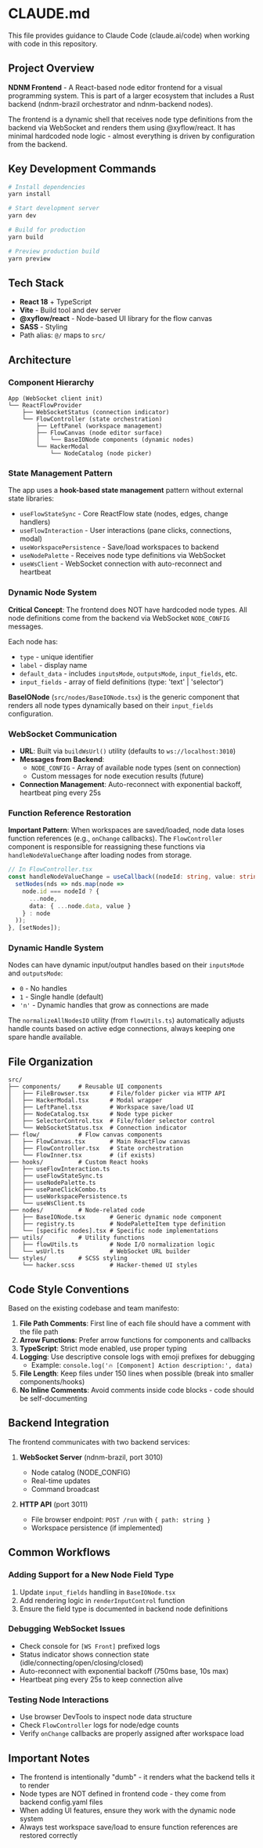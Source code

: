 # CLAUDE.md

This file provides guidance to Claude Code (claude.ai/code) when working with code in this repository.

## Project Overview

**NDNM Frontend** - A React-based node editor frontend for a visual programming system. This is part of a larger ecosystem that includes a Rust backend (ndnm-brazil orchestrator and ndnm-backend nodes).

The frontend is a dynamic shell that receives node type definitions from the backend via WebSocket and renders them using @xyflow/react. It has minimal hardcoded node logic - almost everything is driven by configuration from the backend.

## Key Development Commands

```bash
# Install dependencies
yarn install

# Start development server
yarn dev

# Build for production
yarn build

# Preview production build
yarn preview
```

## Tech Stack

- **React 18** + TypeScript
- **Vite** - Build tool and dev server
- **@xyflow/react** - Node-based UI library for the flow canvas
- **SASS** - Styling
- Path alias: `@/` maps to `src/`

## Architecture

### Component Hierarchy

```
App (WebSocket client init)
└── ReactFlowProvider
    ├── WebSocketStatus (connection indicator)
    └── FlowController (state orchestration)
        ├── LeftPanel (workspace management)
        ├── FlowCanvas (node editor surface)
        │   └── BaseIONode components (dynamic nodes)
        └── HackerModal
            └── NodeCatalog (node picker)
```

### State Management Pattern

The app uses a **hook-based state management** pattern without external state libraries:

- `useFlowStateSync` - Core ReactFlow state (nodes, edges, change handlers)
- `useFlowInteraction` - User interactions (pane clicks, connections, modal)
- `useWorkspacePersistence` - Save/load workspaces to backend
- `useNodePalette` - Receives node type definitions via WebSocket
- `useWsClient` - WebSocket connection with auto-reconnect and heartbeat

### Dynamic Node System

**Critical Concept**: The frontend does NOT have hardcoded node types. All node definitions come from the backend via WebSocket `NODE_CONFIG` messages.

Each node has:
- `type` - unique identifier
- `label` - display name
- `default_data` - includes `inputsMode`, `outputsMode`, `input_fields`, etc.
- `input_fields` - array of field definitions (type: 'text' | 'selector')

**BaseIONode** (`src/nodes/BaseIONode.tsx`) is the generic component that renders all node types dynamically based on their `input_fields` configuration.

### WebSocket Communication

- **URL**: Built via `buildWsUrl()` utility (defaults to `ws://localhost:3010`)
- **Messages from Backend**:
  - `NODE_CONFIG` - Array of available node types (sent on connection)
  - Custom messages for node execution results (future)
- **Connection Management**: Auto-reconnect with exponential backoff, heartbeat ping every 25s

### Function Reference Restoration

**Important Pattern**: When workspaces are saved/loaded, node data loses function references (e.g., `onChange` callbacks). The `FlowController` component is responsible for reassigning these functions via `handleNodeValueChange` after loading nodes from storage.

```typescript
// In FlowController.tsx
const handleNodeValueChange = useCallback((nodeId: string, value: string) => {
  setNodes(nds => nds.map(node =>
    node.id === nodeId ? {
      ...node,
      data: { ...node.data, value }
    } : node
  ));
}, [setNodes]);
```

### Dynamic Handle System

Nodes can have dynamic input/output handles based on their `inputsMode` and `outputsMode`:
- `0` - No handles
- `1` - Single handle (default)
- `'n'` - Dynamic handles that grow as connections are made

The `normalizeAllNodesIO` utility (from `flowUtils.ts`) automatically adjusts handle counts based on active edge connections, always keeping one spare handle available.

## File Organization

```
src/
├── components/     # Reusable UI components
│   ├── FileBrowser.tsx      # File/folder picker via HTTP API
│   ├── HackerModal.tsx      # Modal wrapper
│   ├── LeftPanel.tsx        # Workspace save/load UI
│   ├── NodeCatalog.tsx      # Node type picker
│   ├── SelectorControl.tsx  # File/folder selector control
│   └── WebSocketStatus.tsx  # Connection indicator
├── flow/           # Flow canvas components
│   ├── FlowCanvas.tsx       # Main ReactFlow canvas
│   ├── FlowController.tsx   # State orchestration
│   └── FlowInner.tsx        # (if exists)
├── hooks/          # Custom React hooks
│   ├── useFlowInteraction.ts
│   ├── useFlowStateSync.ts
│   ├── useNodePalette.ts
│   ├── usePaneClickCombo.ts
│   ├── useWorkspacePersistence.ts
│   └── useWsClient.ts
├── nodes/          # Node-related code
│   ├── BaseIONode.tsx       # Generic dynamic node component
│   ├── registry.ts          # NodePaletteItem type definition
│   └── [specific nodes].tsx # Specific node implementations
├── utils/          # Utility functions
│   ├── flowUtils.ts         # Node I/O normalization logic
│   └── wsUrl.ts             # WebSocket URL builder
└── styles/         # SCSS styling
    └── hacker.scss          # Hacker-themed UI styles
```

## Code Style Conventions

Based on the existing codebase and team manifesto:

1. **File Path Comments**: First line of each file should have a comment with the file path
2. **Arrow Functions**: Prefer arrow functions for components and callbacks
3. **TypeScript**: Strict mode enabled, use proper typing
4. **Logging**: Use descriptive console logs with emoji prefixes for debugging
   - Example: `console.log('🔥 [Component] Action description:', data)`
5. **File Length**: Keep files under 150 lines when possible (break into smaller components/hooks)
6. **No Inline Comments**: Avoid comments inside code blocks - code should be self-documenting

## Backend Integration

The frontend communicates with two backend services:

1. **WebSocket Server** (ndnm-brazil, port 3010)
   - Node catalog (NODE_CONFIG)
   - Real-time updates
   - Command broadcast

2. **HTTP API** (port 3011)
   - File browser endpoint: `POST /run` with `{ path: string }`
   - Workspace persistence (if implemented)

## Common Workflows

### Adding Support for a New Node Field Type

1. Update `input_fields` handling in `BaseIONode.tsx`
2. Add rendering logic in `renderInputControl` function
3. Ensure the field type is documented in backend node definitions

### Debugging WebSocket Issues

- Check console for `[WS Front]` prefixed logs
- Status indicator shows connection state (idle/connecting/open/closing/closed)
- Auto-reconnect with exponential backoff (750ms base, 10s max)
- Heartbeat ping every 25s to keep connection alive

### Testing Node Interactions

- Use browser DevTools to inspect node data structure
- Check `FlowController` logs for node/edge counts
- Verify `onChange` callbacks are properly assigned after workspace load

## Important Notes

- The frontend is intentionally "dumb" - it renders what the backend tells it to render
- Node types are NOT defined in frontend code - they come from backend config.yaml files
- When adding UI features, ensure they work with the dynamic node system
- Always test workspace save/load to ensure function references are restored correctly
